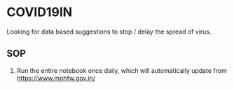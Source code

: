 # COVID19IN
Looking for data based suggestions to stop / delay the spread of virus.

## SOP
1. Run the entire notebook once daily, which will automatically update from https://www.mohfw.gov.in/
